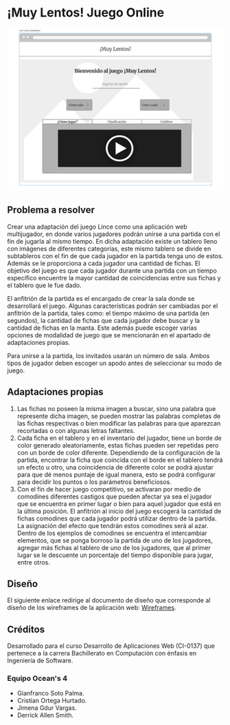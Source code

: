# ¡Muy Lentos! Juego Online

![Pantalla de juego](./design/images/wireframes/homeBasic.svg)

## Problema a resolver

Crear una adaptación del juego Lince como una aplicación web multijugador, en donde varios jugadores podrán unirse a una partida con el fin de jugarla al mismo tiempo.
En dicha adaptación existe un tablero lleno con imágenes de diferentes categorías, este mismo tablero se divide en subtableros con el fin de que cada jugador en la partida tenga uno de estos.
Además se le proporciona a cada jugador una cantidad de fichas.
El objetivo del juego es que cada jugador durante una partida con un tiempo específico encuentre la mayor cantidad de coincidencias entre sus fichas y el tablero que le fue dado.

El anfitrión de la partida es el encargado de crear la sala donde se desarrollará el juego.
Algunas características podrán ser cambiadas por el anfitrión de la partida, tales como: el tiempo máximo de una partida (en segundos), la cantidad de fichas que cada jugador debe buscar y la cantidad de fichas en la manta.
Este además puede escoger varias opciones de modalidad de juego que se mencionarán en el apartado de adaptaciones propias.

Para unirse a la partida, los invitados usarán un número de sala.
Ambos tipos de jugador deben escoger un apodo antes de seleccionar su modo de juego.

## Adaptaciones propias

1. Las fichas no poseen la misma imagen a buscar, sino una palabra que represente dicha imagen, se pueden mostrar las palabras completas de las fichas respectivas
o bien modificar las palabras para que aparezcan recortadas o con algunas letras faltantes.
2. Cada ficha en el tablero y en el inventario del jugador, tiene un borde de color generado aleatoriamente, estas fichas pueden ser repetidas pero con un borde de color diferente. Dependiendo de la configuración de la partida, encontrar la ficha que coincida con el borde en el tablero tendrá un efecto u otro, una coincidencia de diferente color se podrá ajustar para que dé menos puntaje de igual manera, esto se podrá configurar para decidir los puntos o los parámetros beneficiosos.
3. Con el fin de hacer juego competitivo, se activaran por medio de comodines diferentes castigos que pueden afectar ya sea el jugador que se encuentra en primer lugar o bien para aquel jugador que está en la última posición.
El anfitrión al inicio del juego escogerá la cantidad de fichas comodines que cada jugador podrá utilizar dentro de la partida. La asignación del efecto que tendrán estos comodines será al azar.
Dentro de los ejemplos de comodines se encuentra el intercambiar elementos, que se ponga borroso la partida de uno de los jugadores, agregar más fichas al tablero de uno de los jugadores, que al primer lugar se le descuente un porcentaje del tiempo disponible para jugar, entre otros.

## Diseño

El siguiente enlace redirige al documento de diseño que corresponde al diseño de los wireframes de la aplicación web: [Wireframes](./design/readme.md).

## Créditos

Desarrollado para el curso Desarrollo de Aplicaciones Web (CI-0137) que pertenece a la carrera Bachillerato en Computación con énfasis en Ingeniería de Software.

### Equipo Ocean's 4

* Gianfranco Soto Palma.
* Cristian Ortega Hurtado.
* Jimena Gdur Vargas.
* Derrick Allen Smith.

